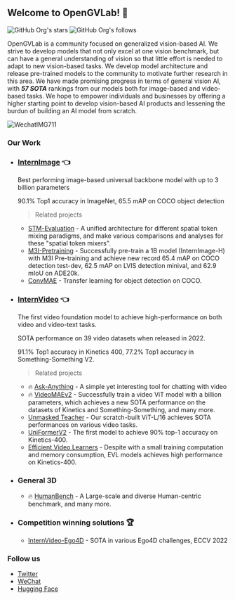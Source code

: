 ## Welcome to OpenGVLab! 👋

![GitHub Org's stars](https://img.shields.io/github/stars/opengvlab?style=social)
![GitHub Org's follows](https://img.shields.io/github/followers/opengvlab?style=social)

<!--

**Here are some ideas to get you started:**

🙋‍♀️ A short introduction - what is your organization all about?
🌈 Contribution guidelines - how can the community get involved?
👩‍💻 Useful resources - where can the community find your docs? Is there anything else the community should know?
🍿 Fun facts - what does your team eat for breakfast?
🧙 Remember, you can do mighty things with the power of [Markdown](https://docs.github.com/github/writing-on-github/getting-started-with-writing-and-formatting-on-github/basic-writing-and-formatting-syntax)
-->

OpenGVLab is a community focused on generalized vision-based AI. We strive to develop models that not only excel at one vision benchmark, but can have a general understanding of vision so that little effort is needed to adapt to new vision-based tasks. We develop model architecture and release pre-trained models to the community to motivate further research in this area. We have made promising progress in terms of general vision AI, with ***57 SOTA*** rankings from our models both for image-based and video-based tasks. We hope to empower individuals and businesses by offering a higher starting point to develop vision-based AI products and lessening the burdun of building an AI model from scratch.

![WechatIMG711](https://user-images.githubusercontent.com/123792031/233248283-956dea03-7c99-4d43-8adb-33a7a3a19f6f.jpeg)

### Our Work

* ### [InternImage](https://github.com/OpenGVLab/InternImage) 👈

  Best performing image-based universal backbone model with up to 3 billion parameters
  
  90.1% Top1 accuracy in ImageNet, 65.5 mAP on COCO object detection

  > Related projects
  
  * [STM-Evaluation](https://github.com/OpenGVLab/STM-Evaluation) - A unified architecture for different spatial token mixing paradigms, and make various comparisons and analyses for these "spatial token mixers".
  * [M3I-Pretraining](https://github.com/OpenGVLab/M3I-Pretraining) - Successfully pre-train a 1B model (InternImage-H) with M3I Pre-training and achieve new record 65.4 mAP on COCO detection test-dev, 62.5 mAP on LVIS detection minival, and 62.9 mIoU on ADE20k.
  * [ConvMAE](https://github.com/OpenGVLab/Official-ConvMAE-Det) - Transfer learning for object detection on COCO.

* ### [InternVideo](https://github.com/OpenGVLab/InternVideo) 👈

  The first video foundation model to achieve high-performance on both video and video-text tasks. 
  
  SOTA performance on 39 video datasets when released in 2022.
  
  91.1% Top1 accuracy in Kinetics 400, 77.2% Top1 accuracy in Something-Something V2.
  
  > Related projects

  * 🔥 [Ask-Anything](https://github.com/OpenGVLab/Ask-Anything) - A simple yet interesting tool for chatting with video
  * 🔥 [VideoMAEv2](https://github.com/OpenGVLab/VideoMAEv2) - Successfully train a video ViT model with a billion parameters, which achieves a new SOTA performance on the datasets of Kinetics and Something-Something, and many more.
  * [Unmasked Teacher](https://github.com/OpenGVLab/unmasked_teacher) - Our scratch-built ViT-L/16 achieves SOTA performances on various video tasks.
  * [UniFormerV2](https://github.com/OpenGVLab/UniFormerV2) - The first model to achieve 90% top-1 accuracy on Kinetics-400.
  * [Efficient Video Learners](https://github.com/OpenGVLab/efficient-video-recognition) - Despite with a small training computation and memory consumption, EVL models achieves high performance on Kinetics-400.

* ### General 3D

  * 🔥 [HumanBench](https://github.com/OpenGVLab/HumanBench) - A Large-scale and diverse Human-centric benchmark, and many more.

* ### Competition winning solutions 🏆

  * [InternVideo-Ego4D](https://github.com/OpenGVLab/ego4d-eccv2022-solutions) - SOTA in various Ego4D challenges, ECCV 2022

### Follow us

* [Twitter](https://twitter.com/opengvlab)
* [WeChat](./profile/opengv-wechat.jpeg)
* [Hugging Face](https://huggingface.co/OpenGVLab)
